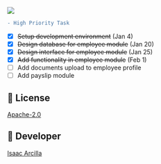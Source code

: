 ![](https://github.com/isaacdarcilla/hrms/blob/main/screenshot/Screenshot%20from%202021-02-14%2010-57-37.png)

```diff
- High Priority Task
```

- [X] <s>Setup development environment</s> (Jan 4)
- [X] <s>Design database for employee module</s> (Jan 20)
- [X] <s>Design interface for employee module</s> (Jan 25)
- [X] <s>Add functionality in employee module</s> (Feb 1)
- [ ] Add documents upload to employee profile
- [ ] Add payslip module

## 🔖 License
[Apache-2.0](https://github.com/isaacdarcilla/hrms/blob/master/LICENSE)


## 🚀 Developer
[Isaac Arcilla](https://facebook.com/isaacdarcilla)
